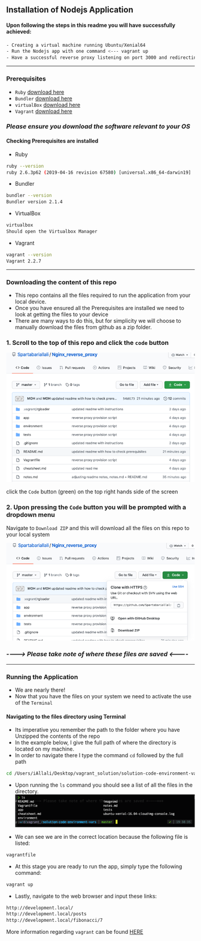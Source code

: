 ## Installation of Nodejs Application
#### Upon following the steps in this readme you will have successfully achieved:
```bash
- Creating a virtual machine running Ubuntu/Xenial64
- Run the Nodejs app with one command <--- vagrant up
- Have a successful reverse proxy listening on port 3000 and redirecting requests to port 80
```
---

### Prerequisites
- `Ruby` [download here](https://www.ruby-lang.org/en/downloads/)
- `Bundler` [download here](https://bundler.io/)
- `virtualBox` [download here](https://www.virtualbox.org/wiki/Downloads)
- `Vagrant` [download here](https://www.vagrantup.com/downloads)

### ***Please ensure you download the software relevant to your OS***

#### Checking Prerequisites are installed

- Ruby
```bash
ruby --version
ruby 2.6.3p62 (2019-04-16 revision 67580) [universal.x86_64-darwin19]
```

- Bundler
```bash
bundler --version
Bundler version 2.1.4
```

- VirtualBox
```bash
virtualbox
Should open the Virtualbox Manager
```

- Vagrant
``` bash 
vagrant --version
Vagrant 2.2.7
```

---

### Downloading the content of this repo
- This repo contains all the files required to run the application from your local device.
- Once you have ensured all the Prerequisites are installed we need to look at getting the files to your device
- There are many ways to do this, but for simplicity we will choose to manually download the files from github as a zip folder.


### 1. Scroll to the top of this repo and click the `code` button

![Top of repo](imagesmd/allfiles.jpeg)

click the `Code` button (green) on the top right hands side of the screen


### 2. Upon pressing the `Code` button you will be prompted with a dropdown menu
   Navigate to `Download ZIP` and this will download all the files on this repo to your local system

![Code button](imagesmd/codebutton.jpeg)



### ***----> Please take note of where these files are saved <----***

---

### Running the Application
- We are nearly there!
- Now that you have the files on your system we need to activate the use of the `Terminal`

#### Navigating to the files directory using Terminal
- Its imperative you remember the path to the folder where you have Unzipped the contents of the repo
- In the example below, I give the full path of where the directory is located on my machine.
- In order to navigate there I type the command `cd` followed by the full path
```bash
cd /Users/iAllali/Desktop/vagrant_solution/solution-code-environment-vars
```
- Upon running the `ls` command you should see a list of all the files in the directory.
![directory content](imagesmd/directorycontents.jpeg)

- We can see we are in the correct location because the following file is listed:
```bash
vagrantfile
```
- At this stage you are ready to run the app, simply type the following command:
```bash
vagrant up
```
- Lastly, navigate to the web browser and input these links:
```bash
http://development.local/
http://development.local/posts
http://development.local/fibonacci/7
```
More information regarding `vagrant` can be found [HERE](https://github.com/Spartabariallali/Spartarepo/tree/master/vagrant_notes)
